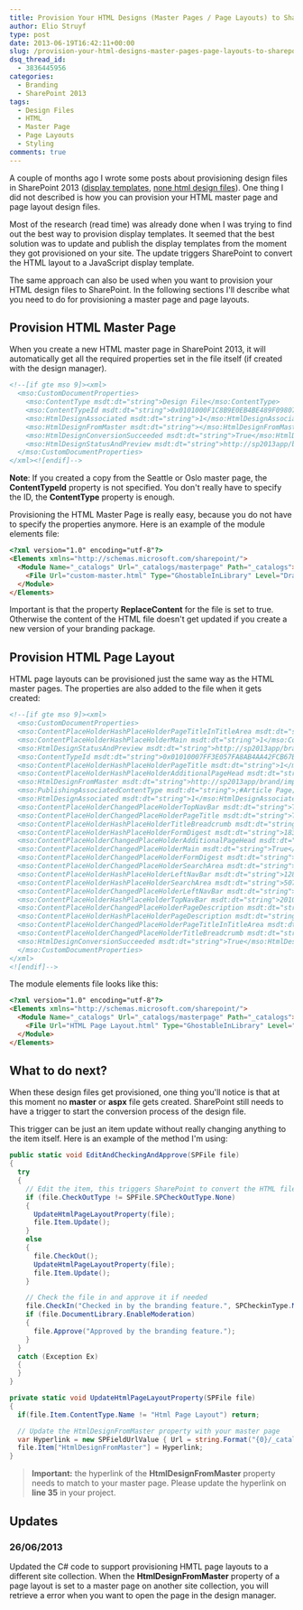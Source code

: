 ```yaml
---
title: Provision Your HTML Designs (Master Pages / Page Layouts) to SharePoint 2013
author: Elio Struyf
type: post
date: 2013-06-19T16:42:11+00:00
slug: /provision-your-html-designs-master-pages-page-layouts-to-sharepoint-2013/
dsq_thread_id:
  - 3836445956
categories:
  - Branding
  - SharePoint 2013
tags:
  - Design Files
  - HTML
  - Master Page
  - Page Layouts
  - Styling
comments: true
---
```


A couple of months ago I wrote some posts about provisioning design files in SharePoint 2013 ([display templates](https://www.eliostruyf.com/how-to-provision-display-templates-in-sharepoint-2013/), [none html design files](https://www.eliostruyf.com/how-to-provision-your-design-files-in-sharepoint-2013/)). One thing I did not described is how you can provision your HTML master page and page layout design files.

Most of the research (read time) was already done when I was trying to find out the best way to provision display templates. It seemed that the best solution was to update and publish the display templates from the moment they got provisioned on your site. The update triggers SharePoint to convert the HTML layout to a JavaScript display template.

The same approach can also be used when you want to provision your HTML design files to SharePoint. In the following sections I'll describe what you need to do for provisioning a master page and page layouts.

## Provision HTML Master Page

When you create a new HTML master page in SharePoint 2013, it will automatically get all the required properties set in the file itself (if created with the design manager).

```html
<!--[if gte mso 9]><xml>
  <mso:CustomDocumentProperties>
    <mso:ContentType msdt:dt="string">Design File</mso:ContentType>
    <mso:ContentTypeId msdt:dt="string">0x0101000F1C8B9E0EB4BE489F09807B2C53288F0054AD6EF48B9F7B45A142F8173F171BD10003D357F861E29844953D5CAA1D4D8A3A</mso:ContentTypeId>
    <mso:HtmlDesignAssociated msdt:dt="string">1</mso:HtmlDesignAssociated>
    <mso:HtmlDesignFromMaster msdt:dt="string"></mso:HtmlDesignFromMaster>
    <mso:HtmlDesignConversionSucceeded msdt:dt="string">True</mso:HtmlDesignConversionSucceeded>
    <mso:HtmlDesignStatusAndPreview msdt:dt="string">http://sp2013app/brand/import/_catalogs/masterpage/custom-master.html, Conversion successful.</mso:HtmlDesignStatusAndPreview>
  </mso:CustomDocumentProperties>
</xml><![endif]-->
```

**Note**: If you created a copy from the Seattle or Oslo master page, the **ContentTypeId** property is not specified. You don't really have to specify the ID, the **ContentType** property is enough.

Provisioning the HTML Master Page is really easy, because you do not have to specify the properties anymore. Here is an example of the module elements file:

```html
<?xml version="1.0" encoding="utf-8"?>
<Elements xmlns="http://schemas.microsoft.com/sharepoint/">
  <Module Name="_catalogs" Url="_catalogs/masterpage" Path="_catalogs">
    <File Url="custom-master.html" Type="GhostableInLibrary" Level="Draft" ReplaceContent="true" />
  </Module>
</Elements>
```

Important is that the property **ReplaceContent** for the file is set to true. Otherwise the content of the HTML file doesn't get updated if you create a new version of your branding package.

## Provision HTML Page Layout

HTML page layouts can be provisioned just the same way as the HTML master pages. The properties are also added to the file when it gets created:

```html
<!--[if gte mso 9]><xml>
  <mso:CustomDocumentProperties>
  <mso:ContentPlaceHolderHashPlaceHolderPageTitleInTitleArea msdt:dt="string">1</mso:ContentPlaceHolderHashPlaceHolderPageTitleInTitleArea>
  <mso:ContentPlaceHolderHashPlaceHolderMain msdt:dt="string">1</mso:ContentPlaceHolderHashPlaceHolderMain>
  <mso:HtmlDesignStatusAndPreview msdt:dt="string">http://sp2013app/brand/import/_catalogs/masterpage/HTML Page Layout.html, Conversion successful.</mso:HtmlDesignStatusAndPreview>
  <mso:ContentTypeId msdt:dt="string">0x01010007FF3E057FA8AB4AA42FCB67B453FFC100E214EEE741181F4E9F7ACC43278EE8110003D357F861E29844953D5CAA1D4D8A3B</mso:ContentTypeId>
  <mso:ContentPlaceHolderHashPlaceHolderPageTitle msdt:dt="string">1</mso:ContentPlaceHolderHashPlaceHolderPageTitle>
  <mso:ContentPlaceHolderHashPlaceHolderAdditionalPageHead msdt:dt="string">1</mso:ContentPlaceHolderHashPlaceHolderAdditionalPageHead>
  <mso:HtmlDesignFromMaster msdt:dt="string">http://sp2013app/brand/import/_catalogs/masterpage/seattle.html, http://sp2013app/brand/import/_catalogs/masterpage/seattle.html</mso:HtmlDesignFromMaster>
  <mso:PublishingAssociatedContentType msdt:dt="string">;#Article Page;#0x010100C568DB52D9D0A14D9B2FDCC96666E9F2007948130EC3DB064584E219954237AF3900242457EFB8B24247815D688C526CD44D;#</mso:PublishingAssociatedContentType>
  <mso:HtmlDesignAssociated msdt:dt="string">1</mso:HtmlDesignAssociated>
  <mso:ContentPlaceHolderChangedPlaceHolderTopNavBar msdt:dt="string">True</mso:ContentPlaceHolderChangedPlaceHolderTopNavBar>
  <mso:ContentPlaceHolderChangedPlaceHolderPageTitle msdt:dt="string">True</mso:ContentPlaceHolderChangedPlaceHolderPageTitle>
  <mso:ContentPlaceHolderHashPlaceHolderTitleBreadcrumb msdt:dt="string">683900979</mso:ContentPlaceHolderHashPlaceHolderTitleBreadcrumb>
  <mso:ContentPlaceHolderHashPlaceHolderFormDigest msdt:dt="string">1833940137</mso:ContentPlaceHolderHashPlaceHolderFormDigest>
  <mso:ContentPlaceHolderChangedPlaceHolderAdditionalPageHead msdt:dt="string">True</mso:ContentPlaceHolderChangedPlaceHolderAdditionalPageHead>
  <mso:ContentPlaceHolderChangedPlaceHolderMain msdt:dt="string">True</mso:ContentPlaceHolderChangedPlaceHolderMain>
  <mso:ContentPlaceHolderChangedPlaceHolderFormDigest msdt:dt="string">True</mso:ContentPlaceHolderChangedPlaceHolderFormDigest>
  <mso:ContentPlaceHolderChangedPlaceHolderSearchArea msdt:dt="string">True</mso:ContentPlaceHolderChangedPlaceHolderSearchArea>
  <mso:ContentPlaceHolderHashPlaceHolderLeftNavBar msdt:dt="string">1289116816</mso:ContentPlaceHolderHashPlaceHolderLeftNavBar>
  <mso:ContentPlaceHolderHashPlaceHolderSearchArea msdt:dt="string">50717157</mso:ContentPlaceHolderHashPlaceHolderSearchArea>
  <mso:ContentPlaceHolderChangedPlaceHolderLeftNavBar msdt:dt="string">True</mso:ContentPlaceHolderChangedPlaceHolderLeftNavBar>
  <mso:ContentPlaceHolderHashPlaceHolderTopNavBar msdt:dt="string">2010927482</mso:ContentPlaceHolderHashPlaceHolderTopNavBar>
  <mso:ContentPlaceHolderChangedPlaceHolderPageDescription msdt:dt="string">True</mso:ContentPlaceHolderChangedPlaceHolderPageDescription>
  <mso:ContentPlaceHolderHashPlaceHolderPageDescription msdt:dt="string">1337919370</mso:ContentPlaceHolderHashPlaceHolderPageDescription>
  <mso:ContentPlaceHolderChangedPlaceHolderPageTitleInTitleArea msdt:dt="string">True</mso:ContentPlaceHolderChangedPlaceHolderPageTitleInTitleArea>
  <mso:ContentPlaceHolderChangedPlaceHolderTitleBreadcrumb msdt:dt="string">True</mso:ContentPlaceHolderChangedPlaceHolderTitleBreadcrumb>
  <mso:HtmlDesignConversionSucceeded msdt:dt="string">True</mso:HtmlDesignConversionSucceeded>
  </mso:CustomDocumentProperties>
</xml>
<![endif]-->
```

The module elements file looks like this:

```html
<?xml version="1.0" encoding="utf-8"?>
<Elements xmlns="http://schemas.microsoft.com/sharepoint/">
  <Module Name="_catalogs" Url="_catalogs/masterpage" Path="_catalogs">
    <File Url="HTML Page Layout.html" Type="GhostableInLibrary" Level="Draft" ReplaceContent="true" />
  </Module>
</Elements>
```


## What to do next?

When these design files get provisioned, one thing you'll notice is that at this moment no **master** or **aspx** file gets created. SharePoint still needs to have a trigger to start the conversion process of the design file.

This trigger can be just an item update without really changing anything to the item itself. Here is an example of the method I'm using:

```csharp
public static void EditAndCheckingAndApprove(SPFile file)
{
  try
  {
    // Edit the item, this triggers SharePoint to convert the HTML file
    if (file.CheckOutType != SPFile.SPCheckOutType.None)
    {
      UpdateHtmlPageLayoutProperty(file);
      file.Item.Update();
    }
    else
    {
      file.CheckOut();
      UpdateHtmlPageLayoutProperty(file);
      file.Item.Update();
    }

    // Check the file in and approve it if needed
    file.CheckIn("Checked in by the branding feature.", SPCheckinType.MajorCheckIn);
    if (file.DocumentLibrary.EnableModeration)
    {
      file.Approve("Approved by the branding feature.");
    }
  }
  catch (Exception Ex)
  {
  }
}

private static void UpdateHtmlPageLayoutProperty(SPFile file)
{
  if(file.Item.ContentType.Name != "Html Page Layout") return;

  // Update the HtmlDesignFromMaster property with your master page
  var Hyperlink = new SPFieldUrlValue { Url = string.Format("{0}/_catalogs/masterpage/Seattle.html", file.Web.Url) };
  file.Item["HtmlDesignFromMaster"] = Hyperlink;
}
```

> **Important:** the hyperlink of the **HtmlDesignFromMaster** property needs to match to your master page. Please update the hyperlink on **line 35** in your project.

## Updates

### 26/06/2013

Updated the C# code to support provisioning HMTL page layouts to a different site collection. When the **HtmlDesignFromMaster** property of a page layout is set to a master page on another site collection, you will retrieve a error when you want to open the page in the design manager.